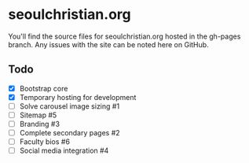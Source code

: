 # seoulchristian.org

You'll find the source files for seoulchristian.org hosted in the gh-pages branch. Any issues with the site can be noted here on GitHub.

## Todo

- [x] Bootstrap core
- [x] Temporary hosting for development
- [ ] Solve carousel image sizing #1
- [ ] Sitemap #5
- [ ] Branding #3
- [ ] Complete secondary pages #2
- [ ] Faculty bios #6
- [ ] Social media integration #4
